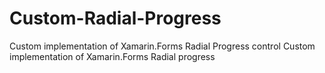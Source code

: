 # Custom-Radial-Progress
Custom implementation of Xamarin.Forms Radial Progress control
Custom implementation of Xamarin.Forms Radial progress
